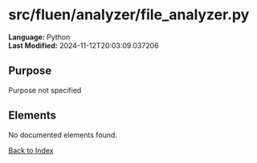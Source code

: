 # src/fluen/analyzer/file_analyzer.py

**Language:** Python  
**Last Modified:** 2024-11-12T20:03:09.037206

## Purpose

Purpose not specified



## Elements

No documented elements found.

[Back to Index](../README.md)